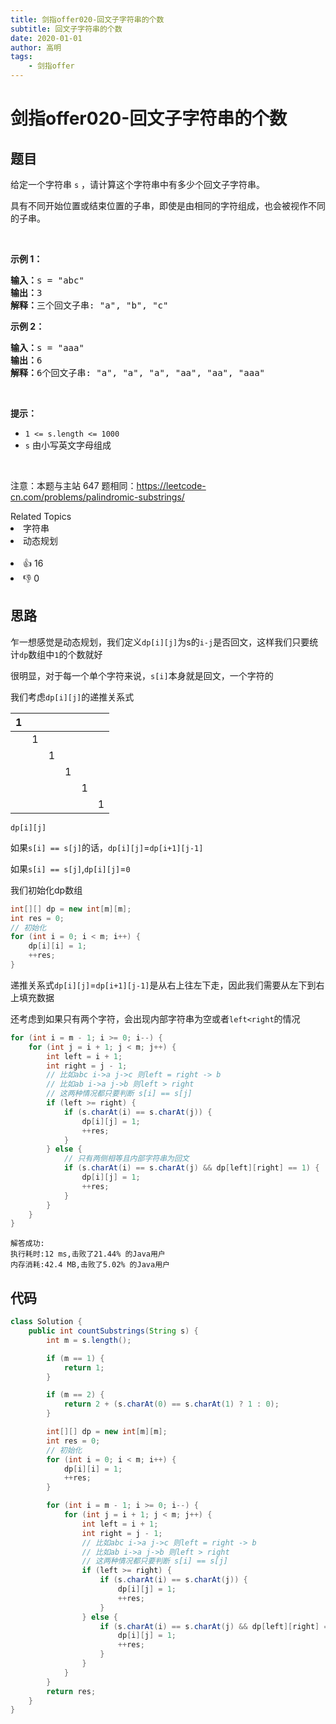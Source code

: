 ```yaml
---
title: 剑指offer020-回文子字符串的个数
subtitle: 回文子字符串的个数
date: 2020-01-01
author: 高明
tags:
	- 剑指offer
---
```




# 剑指offer020-回文子字符串的个数

## 题目

<p>给定一个字符串 <code>s</code> ，请计算这个字符串中有多少个回文子字符串。</p>

<p>具有不同开始位置或结束位置的子串，即使是由相同的字符组成，也会被视作不同的子串。</p>

<p>&nbsp;</p>

<p><strong>示例 1：</strong></p>

<pre>
<strong>输入：</strong>s = "abc"
<strong>输出：</strong>3
<strong>解释：</strong>三个回文子串: "a", "b", "c"
</pre>

<p><strong>示例 2：</strong></p>

<pre>
<strong>输入：</strong>s =<strong> </strong>"aaa"
<strong>输出：</strong>6
<strong>解释：</strong>6个回文子串: "a", "a", "a", "aa", "aa", "aaa"</pre>

<p>&nbsp;</p>

<p><strong>提示：</strong></p>

<ul>
	<li><code>1 &lt;= s.length &lt;= 1000</code></li>
	<li><code>s</code> 由小写英文字母组成</li>
</ul>

<p>&nbsp;</p>

<p><meta charset="UTF-8" />注意：本题与主站 647 题相同：<a href="https://leetcode-cn.com/problems/palindromic-substrings/">https://leetcode-cn.com/problems/palindromic-substrings/</a>&nbsp;</p>
<div><div>Related Topics</div><div><li>字符串</li><li>动态规划</li></div></div><br><div><li>👍 16</li><li>👎 0</li></div>

## 思路

乍一想感觉是动态规划，我们定义`dp[i][j]`为s的`i-j`是否回文，这样我们只要统计`dp`数组中`1`的个数就好

很明显，对于每一个单个字符来说，`s[i]`本身就是回文，一个字符的

我们考虑`dp[i][j]`的递推关系式

| 1    |      |      |      |      |      |
| ---- | ---- | ---- | ---- | ---- | ---- |
|      | 1    |      |      |      |      |
|      |      | 1    |      |      |      |
|      |      |      | 1    |      |      |
|      |      |      |      | 1    |      |
|      |      |      |      |      | 1    |

`dp[i][j]`

如果`s[i] == s[j]`的话，`dp[i][j]`=`dp[i+1][j-1]`

如果`s[i] == s[j]`,`dp[i][j]`=`0`

我们初始化dp数组

```java
int[][] dp = new int[m][m];
int res = 0;
// 初始化
for (int i = 0; i < m; i++) {
    dp[i][i] = 1;
    ++res;
}
```

递推关系式`dp[i][j]`=`dp[i+1][j-1]`是从右上往左下走，因此我们需要从左下到右上填充数据

还考虑到如果只有两个字符，会出现内部字符串为空或者`left<right`的情况

```java
for (int i = m - 1; i >= 0; i--) {
    for (int j = i + 1; j < m; j++) {
        int left = i + 1;
        int right = j - 1;
        // 比如abc i->a j->c 则left = right -> b
        // 比如ab i->a j->b 则left > right
        // 这两种情况都只要判断 s[i] == s[j]
        if (left >= right) {
            if (s.charAt(i) == s.charAt(j)) {
                dp[i][j] = 1;
                ++res;
            }
        } else {
            // 只有两侧相等且内部字符串为回文
            if (s.charAt(i) == s.charAt(j) && dp[left][right] == 1) {
                dp[i][j] = 1;
                ++res;
            }
        }
    }
}
```

```
解答成功:
执行耗时:12 ms,击败了21.44% 的Java用户
内存消耗:42.4 MB,击败了5.02% 的Java用户
```

## 代码

```java
class Solution {
    public int countSubstrings(String s) {
        int m = s.length();

        if (m == 1) {
            return 1;
        }

        if (m == 2) {
            return 2 + (s.charAt(0) == s.charAt(1) ? 1 : 0);
        }

        int[][] dp = new int[m][m];
        int res = 0;
        // 初始化
        for (int i = 0; i < m; i++) {
            dp[i][i] = 1;
            ++res;
        }

        for (int i = m - 1; i >= 0; i--) {
            for (int j = i + 1; j < m; j++) {
                int left = i + 1;
                int right = j - 1;
                // 比如abc i->a j->c 则left = right -> b
                // 比如ab i->a j->b 则left > right
                // 这两种情况都只要判断 s[i] == s[j]
                if (left >= right) {
                    if (s.charAt(i) == s.charAt(j)) {
                        dp[i][j] = 1;
                        ++res;
                    }
                } else {
                    if (s.charAt(i) == s.charAt(j) && dp[left][right] == 1) {
                        dp[i][j] = 1;
                        ++res;
                    }
                }
            }
        }
        return res;
    }
}
```

